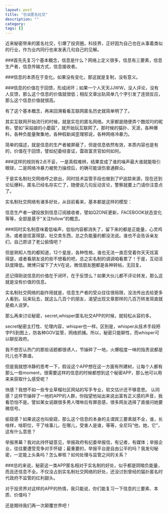 ```yaml
---
layout: post
title: "也谈匿名社交"
description: ""
category: 
tags: []
---
```


近来秘密带来的匿名社交，引爆了投资圈，科技界，正好因为自己也在从事着类似的行业，作为业内同行也来发表几句自己的见解。

###首先先复习个基本概念，信息是什么？网络上定义很多，信息有三要素，信息生产者，信息传输方式，信息接收者。

###信息的本质在于变化。如果没有变化，那这就是复制，没有意义。

###信息的价值在于回馈，形成闭环；如果一个人天天JJWW，没人评论，没有人反馈，那么这个信息的价值就很低；相反文章出轨简单几个字引发了连锁反应，那么这个信息价值就很高。

有了这个基本概念，再来回溯看看互联网匿名历史就简单明了了。


其实互联网开始流行的时候，就是实在的匿名网络。大家都是随便弄个酷炫叼的昵称，譬如“采姑娘的小蘑菇”，就开始玩互联网了。那时候的猫扑、天涯，各种爆料，各种负能量聚集地，各种假新闻歪理邪说，各种网络冷暴力。

简单的描述，就是信息的生产者被屏蔽了，但是信息依然有效，本质内容也是有的，价值在于回馈，譬如纪委经查证，雷政富贪官如何如何。

###这样的规则有2点不妥，一是真假难辨，结果变成了谁的噪声最大谁就能吸引眼球，二是网络冷暴力被势力操控后，的确可能误伤普通群众。

于是实名制社交网络呼之欲出，同时技术监管手段也做到了IP追踪来源，现在还到论坛爆料，匿名已经名存实亡了，随便说几句反动言论，警察就要上门请你注意点了。

实名制社交网络有诸多好处，从目前看来，基本都是这样的模型：

信息生产者一键投放到信息订阅接收者，譬如QZONE更新，FACEBOOK状态变化等等，全部是基于“关注follow”的概念。

###同时实名制意味着低噪声，低俗内容都消失了，留下来的都是正能量，心灵鸡汤，或者是炫富得瑟，社交卖东西，总之负能量的都没法说。谁也不会告诉亲友们，自己原谅了老公偷情吧？

但是熟知人性的都知道，12个星座，各种性格，谁也无法一直忍受着你天天炫富得瑟，或者看朋友说的些不想看的吧，总之实名制的调调咱看累了！于是，互动活跃度降低。微博只留下了大V在说，微信朋友圈都是各种转帖，无回复。

还记得刚说信息的价值在于闭环，在于反馈么？如果大伙儿都不评论转发，那么这就是没有价值的信息。

实名制社交网络的副作用就是，信息生产者的受众往往很局限，没法传出去给更多人看到。玩来玩去，就这么几百个的朋友，渴望出现文章那样的几百万转发简直就是痴人说梦。

那么再来讨论秘密，secret,whisper匿名社交APP的时候，就轻松从容的多。

secret秘密主打性、伦理内容，whisper也一样。区别是，whisper从技术手段把字PS到图上，防各种GOV监管，网络抓捕。所以，秘密只能聊性，而whisper可以聊反政府。

我不想否认热门的那些话题都很诱人，节操碎了一地，火爆程度一味的指责说都是托儿也不靠谱。

但是我就想冷静的思考一下，假设这个APP想在这一方面有所建树，让每个人都有那么一些moment，很需要这样的信息的时候都想到这个秘密APP，那么他可以用来来获取什么感受呢？

快感？我想不如一些专业草榴社区网站的写手专业，软文估计还不够意思。
认同感？这样节操碎了一地的APP的人群，你指望他站出来说出富有正义感的声音，我看恐怕不是。譬如某女说跟很多男人嘿咻后有罪恶感，很多网友选择了直接问她要微信号。

偷窥感？如果说这也叫偷窥，那么这个信息的本身的主谓宾三要素就不全，谁，长啥样，啥职位，干了啥事儿，在哪儿，受害人是谁，等等，全尼玛“他，她，它”，这有什么意思？

举报黑幕？我对此持怀疑意见，举报政府有纪委举报信，有记者，有媒体；举报企业，往往要遭受竞争对手怀疑；最重要的，举报平台是自由公平的吗？我发句秘密，一定能上头条吗？怎么审核？如何处理与监管之间的关系？


###总的来说，秘密这一类APP匿名相对于实名制的好处，似乎都是阴暗负能量，而且还信息不全。不仅没占到实名制社交网络的好处，还没讨到曾经的猫扑匿名时代政府不监管的红利甜头。

对于投资界对这样的APP的热情，我只能说，你们能复习一下信息的三要素、本质、价值吗？

还是期待我们再一次颠覆世界吧！

